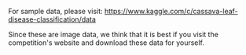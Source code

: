 For sample data, please visit: https://www.kaggle.com/c/cassava-leaf-disease-classification/data

Since these are image data, we think that it is best if you visit the competition's website and download these data for yourself.



